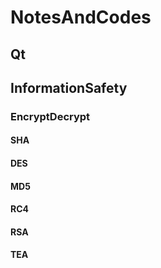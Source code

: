 # NotesAndCodes
## Qt
## InformationSafety
### EncryptDecrypt
#### SHA
#### DES
#### MD5
#### RC4
#### RSA
#### TEA
